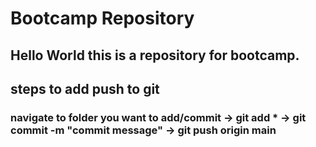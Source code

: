 # Bootcamp Repository
## Hello World this is a repository for bootcamp.
## steps to add push to git
### navigate to folder you want to add/commit -> git add * -> git commit -m "commit message" -> git push origin main